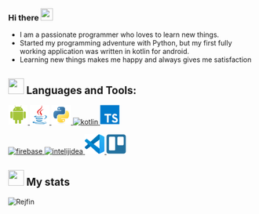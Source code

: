 ### Hi there <img src="https://media.giphy.com/media/hvRJCLFzcasrR4ia7z/giphy.gif" width="25px" height="25px">
- I am a passionate programmer who loves to learn new things. 
- Started my programming adventure with Python, but my first fully working application was written in kotlin for android.
- Learning new things makes me happy and always gives me satisfaction

<h2 align="left"> <img src = "https://media2.giphy.com/media/QssGEmpkyEOhBCb7e1/giphy.gif?cid=ecf05e47a0n3gi1bfqntqmob8g9aid1oyj2wr3ds3mg700bl&rid=giphy.gif" width = 32px height= 32px> Languages and Tools: </h2>

<p align="left"> 
  <a href="https://developer.android.com" target="_blank" rel="noreferrer"> 
    <img src="https://raw.githubusercontent.com/devicons/devicon/master/icons/android/android-original.svg" alt="android" width="40" height="40" />
    <a href="https://www.java.com" target="_blank" rel="noreferrer"> 
    <img src="https://raw.githubusercontent.com/devicons/devicon/master/icons/java/java-original.svg" alt="java" width="40" height="40" /> </a> 
    <a href="https://www.python.org" target="_blank" rel="noreferrer"> 
    <img src="https://raw.githubusercontent.com/devicons/devicon/master/icons/python/python-original.svg" alt="python" width="40" height="40" /> </a> 
    <a href="https://kotlinlang.org" target="_blank" rel="noreferrer">
    <img src="https://www.vectorlogo.zone/logos/kotlinlang/kotlinlang-icon.svg" alt="kotlin" width="40" height="40" /> </a>
    <a href="https://www.typescriptlang.org" target="_blank" rel="noreferrer">
    <img src="https://raw.githubusercontent.com/devicons/devicon/master/icons/typescript/typescript-original.svg" alt="typescript" width="40" height="40" /> </a>
    <a href="https://firebase.google.com/" target="_blank" rel="noreferrer">
    <br>
    <br>
    <img src="https://firebase.google.com/downloads/brand-guidelines/SVG/logo-logomark.svg" alt="firebase" width="40" height="40" /> </a>
    <a href="https://www.jetbrains.com/" target="_blank" rel="noreferrer"> 
    <img src="https://resources.jetbrains.com/storage/products/company/brand/logos/IntelliJ_IDEA_icon.svg" alt="intelijidea" width="40" height="40" /> </a> 
    <a href="https://www.python.org" target="_blank" rel="noreferrer"> 
    <img src="https://raw.githubusercontent.com/devicons/devicon/master/icons/vscode/vscode-original.svg" alt="vscode" width="40" height="40" /> </a> 
    <a href="https://trello.com/" target="_blank" rel="noreferrer"> 
    <img src="https://raw.githubusercontent.com/devicons/devicon/master/icons/trello/trello-plain.svg" alt="trello" width="40" height="40" /> </a> 

<br>

<h2><img src ="https://user-images.githubusercontent.com/64009728/153172598-264462f8-2402-41fe-a386-b81e814a5db6.gif" width = 32px height = 32px> My stats</h2>
<p><img align="center"
    src="https://github-readme-stats.vercel.app/api/top-langs/?username=Rejfin&show_icons=true&locale=en&bg_color=0d1117&text_color=ffffff&layout=compact"
    alt="Rejfin" 
    bg_color=#808080/></p>

<br>
